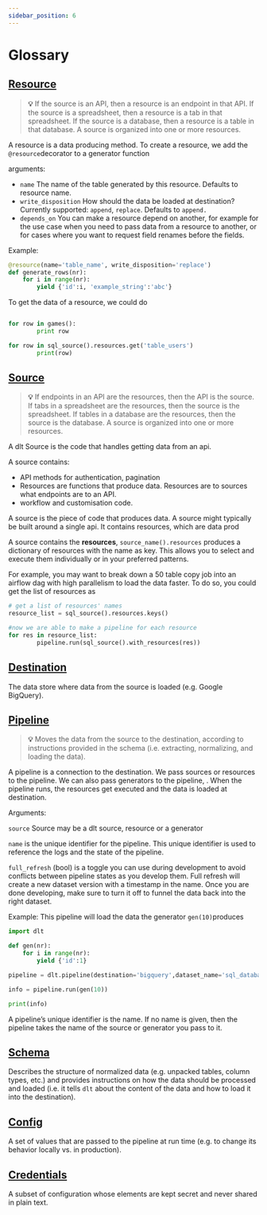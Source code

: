 ```yaml
---
sidebar_position: 6
---
```


# Glossary

## [Resource](./walkthroughs/create-a-pipeline.md)

  > **💡** If the source is an API, then a resource is an endpoint in that API. If the source is a
  spreadsheet, then a resource is a tab in that spreadsheet. If the source is a database,
  then a resource is a table in that database. A source is organized into one or more resources.



A resource is a data producing method. To create a resource, we add the `@resource`decorator to a generator function

arguments:

- `name` The name of the table generated by this resource. Defaults to resource name.
- `write_disposition` How should the data be loaded at destination? Currently supported: `append`, `replace`. Defaults to `append.`
- `depends_on` You can make a resource depend on another, for example for the use case when you need to pass data from a resource to another, or for cases where you want to request field renames before the fields.

Example:

```python
@resource(name='table_name', write_disposition='replace')
def generate_rows(nr):
	for i in range(nr):
		yield {'id':i, 'example_string':'abc'}
```

To get the data of a resource, we could do

```python

for row in games():
		print row

for row in sql_source().resources.get('table_users')
		print(row)

```

## [Source](./walkthroughs/create-a-pipeline.md)

  > **💡** If endpoints in an API are the resources, then the API is the source. If tabs in a spreadsheet
  are the resources, then the source is the spreadsheet. If tables in a database are the resources,
  then the source is the database. A source is organized into one or more resources.



A dlt Source is the code that handles getting data from an api.

A source contains:

- API methods for authentication, pagination
- Resources are functions that produce data. Resources are to sources what endpoints are to an API.
- workflow and customisation code.

A source is the piece of code that produces data. A source might typically be built around a single api. It contains resources, which are data prod

A source contains the **resources**, `source_name().resources` produces a dictionary of resources with the name as key. This allows you to select and execute them individually or in your preferred patterns.

For example, you may want to break down a 50 table copy job into an airflow dag with high parallelism to load the data faster. To do so, you could get the list of resources as

```python
# get a list of resources' names
resource_list = sql_source().resources.keys()

#now we are able to make a pipeline for each resource
for res in resource_list:
		pipeline.run(sql_source().with_resources(res))
```


## [Destination](./walkthroughs/create-a-pipeline.md)

  The data store where data from the source is loaded (e.g. Google BigQuery).

## [Pipeline](./walkthroughs/create-a-pipeline.md)

  > **💡** Moves the data from the source to the destination, according to instructions provided
  in the schema (i.e. extracting, normalizing, and loading the data).


A pipeline is a connection to the destination. We pass sources or resources to the pipeline. We can also pass generators to the pipeline, . When the pipeline runs, the resources get executed and the data is loaded at destination.

Arguments:

`source` Source may be a dlt source, resource or a generator

`name` is the unique identifier for the pipeline. This unique identifier is used to reference the logs and the state of the pipeline.

`full_refresh` (bool) is a toggle you can use during development to avoid conflicts between pipeline states as you develop them. Full refresh will create a new dataset version with a timestamp in the name. Once you are done developing, make sure to turn it off to funnel the data back into the right dataset.

Example: This pipeline will load the data the generator `gen(10)`produces

```python
import dlt

def gen(nr):
    for i in range(nr):
        yield {'id':1}

pipeline = dlt.pipeline(destination='bigquery',dataset_name='sql_database_data')

info = pipeline.run(gen(10))

print(info)
```

A pipeline’s unique identifier is the name. If no name is given, then the pipeline takes the name of the source or generator you pass to it.

## [Schema](./customization/schema.md)

  Describes the structure of normalized data (e.g. unpacked tables, column types, etc.) and provides instructions on how the data should be processed and loaded (i.e. it tells `dlt` about the content
  of the data and how to load it into the destination).

## [Config](./customization/configuration.md)

  A set of values that are passed to the pipeline at run time (e.g. to change its behavior locally
  vs. in production).

## [Credentials](./customization/credentials.md)

  A subset of configuration whose elements are kept secret and never shared in plain text.
